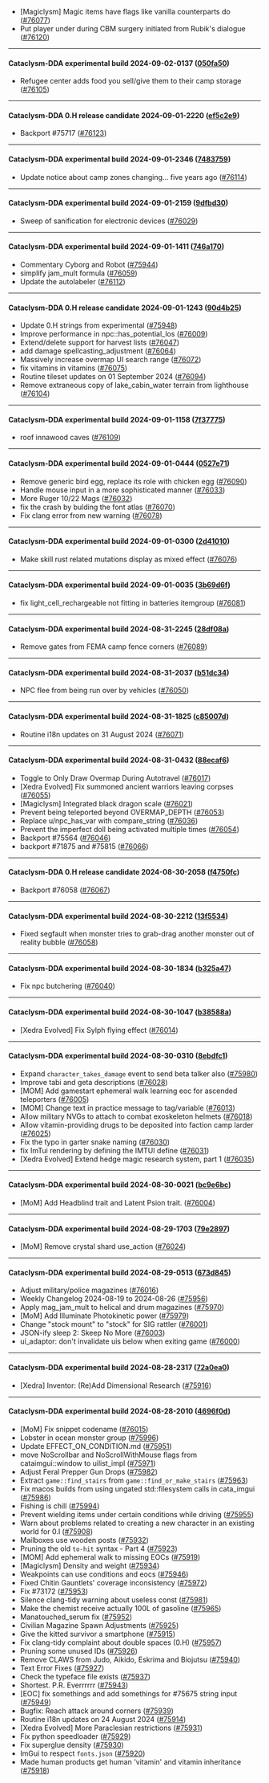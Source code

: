 * [Magiclysm] Magic items have flags like vanilla counterparts do ([#76077](https://github.com/CleverRaven/Cataclysm-DDA/pull/76077))
* Put player under during CBM surgery initiated from Rubik's dialogue ([#76120](https://github.com/CleverRaven/Cataclysm-DDA/pull/76120))

---

#### Cataclysm-DDA experimental build 2024-09-02-0137 ([050fa50](https://github.com/CleverRaven/Cataclysm-DDA/releases/tag/cdda-experimental-2024-09-02-0137))

* Refugee center adds food you sell/give them to their camp storage ([#76105](https://github.com/CleverRaven/Cataclysm-DDA/pull/76105))

---

#### Cataclysm-DDA 0.H release candidate 2024-09-01-2220 ([ef5c2e9](https://github.com/CleverRaven/Cataclysm-DDA/releases/tag/cdda-0.H-2024-09-01-2220))

* Backport #75717 ([#76123](https://github.com/CleverRaven/Cataclysm-DDA/pull/76123))

---

#### Cataclysm-DDA experimental build 2024-09-01-2346 ([7483759](https://github.com/CleverRaven/Cataclysm-DDA/releases/tag/cdda-experimental-2024-09-01-2346))

* Update notice about camp zones changing... five years ago ([#76114](https://github.com/CleverRaven/Cataclysm-DDA/pull/76114))

---

#### Cataclysm-DDA experimental build 2024-09-01-2159 ([9dfbd30](https://github.com/CleverRaven/Cataclysm-DDA/releases/tag/cdda-experimental-2024-09-01-2159))

* Sweep of sanification for electronic devices ([#76029](https://github.com/CleverRaven/Cataclysm-DDA/pull/76029))

---

#### Cataclysm-DDA experimental build 2024-09-01-1411 ([746a170](https://github.com/CleverRaven/Cataclysm-DDA/releases/tag/cdda-experimental-2024-09-01-1411))

* Commentary Cyborg and Robot ([#75944](https://github.com/CleverRaven/Cataclysm-DDA/pull/75944))
* simplify jam_mult formula ([#76059](https://github.com/CleverRaven/Cataclysm-DDA/pull/76059))
* Update the autolabeler ([#76112](https://github.com/CleverRaven/Cataclysm-DDA/pull/76112))

---

#### Cataclysm-DDA 0.H release candidate 2024-09-01-1243 ([90d4b25](https://github.com/CleverRaven/Cataclysm-DDA/releases/tag/cdda-0.H-2024-09-01-1243))

* Update 0.H strings from experimental ([#75948](https://github.com/CleverRaven/Cataclysm-DDA/pull/75948))
* Improve performance in npc::has_potential_los ([#76009](https://github.com/CleverRaven/Cataclysm-DDA/pull/76009))
* Extend/delete support for harvest lists ([#76047](https://github.com/CleverRaven/Cataclysm-DDA/pull/76047))
* add damage spellcasting_adjustment ([#76064](https://github.com/CleverRaven/Cataclysm-DDA/pull/76064))
* Massively increase overmap UI search range ([#76072](https://github.com/CleverRaven/Cataclysm-DDA/pull/76072))
* fix vitamins in vitamins ([#76075](https://github.com/CleverRaven/Cataclysm-DDA/pull/76075))
* Routine tileset updates on 01 September 2024 ([#76094](https://github.com/CleverRaven/Cataclysm-DDA/pull/76094))
* Remove extraneous copy of lake_cabin_water terrain from lighthouse ([#76104](https://github.com/CleverRaven/Cataclysm-DDA/pull/76104))

---

#### Cataclysm-DDA experimental build 2024-09-01-1158 ([7f37775](https://github.com/CleverRaven/Cataclysm-DDA/releases/tag/cdda-experimental-2024-09-01-1158))

* roof innawood caves ([#76109](https://github.com/CleverRaven/Cataclysm-DDA/pull/76109))

---

#### Cataclysm-DDA experimental build 2024-09-01-0444 ([0527e71](https://github.com/CleverRaven/Cataclysm-DDA/releases/tag/cdda-experimental-2024-09-01-0444))

* Remove generic bird egg, replace its role with chicken egg ([#76090](https://github.com/CleverRaven/Cataclysm-DDA/pull/76090))
* Handle mouse input in a more sophisticated manner ([#76033](https://github.com/CleverRaven/Cataclysm-DDA/pull/76033))
* More Ruger 10/22 Mags ([#76032](https://github.com/CleverRaven/Cataclysm-DDA/pull/76032))
* fix the crash by bulding the font atlas ([#76070](https://github.com/CleverRaven/Cataclysm-DDA/pull/76070))
* Fix clang error from new warning ([#76078](https://github.com/CleverRaven/Cataclysm-DDA/pull/76078))

---

#### Cataclysm-DDA experimental build 2024-09-01-0300 ([2d41010](https://github.com/CleverRaven/Cataclysm-DDA/releases/tag/cdda-experimental-2024-09-01-0300))

* Make skill rust related mutations display as mixed effect ([#76076](https://github.com/CleverRaven/Cataclysm-DDA/pull/76076))

---

#### Cataclysm-DDA experimental build 2024-09-01-0035 ([3b69d6f](https://github.com/CleverRaven/Cataclysm-DDA/releases/tag/cdda-experimental-2024-09-01-0035))

* fix light_cell_rechargeable not fitting in batteries itemgroup ([#76081](https://github.com/CleverRaven/Cataclysm-DDA/pull/76081))

---

#### Cataclysm-DDA experimental build 2024-08-31-2245 ([28df08a](https://github.com/CleverRaven/Cataclysm-DDA/releases/tag/cdda-experimental-2024-08-31-2245))

* Remove gates from FEMA camp fence corners ([#76089](https://github.com/CleverRaven/Cataclysm-DDA/pull/76089))

---

#### Cataclysm-DDA experimental build 2024-08-31-2037 ([b51dc34](https://github.com/CleverRaven/Cataclysm-DDA/releases/tag/cdda-experimental-2024-08-31-2037))

* NPC flee from being run over by vehicles ([#76050](https://github.com/CleverRaven/Cataclysm-DDA/pull/76050))

---

#### Cataclysm-DDA experimental build 2024-08-31-1825 ([c85007d](https://github.com/CleverRaven/Cataclysm-DDA/releases/tag/cdda-experimental-2024-08-31-1825))

* Routine i18n updates on 31 August 2024 ([#76071](https://github.com/CleverRaven/Cataclysm-DDA/pull/76071))

---

#### Cataclysm-DDA experimental build 2024-08-31-0432 ([88ecaf6](https://github.com/CleverRaven/Cataclysm-DDA/releases/tag/cdda-experimental-2024-08-31-0432))

* Toggle to Only Draw Overmap During Autotravel ([#76017](https://github.com/CleverRaven/Cataclysm-DDA/pull/76017))
* [Xedra Evolved] Fix summoned ancient warriors leaving corpses ([#76055](https://github.com/CleverRaven/Cataclysm-DDA/pull/76055))
* [Magiclysm] Integrated black dragon scale ([#76021](https://github.com/CleverRaven/Cataclysm-DDA/pull/76021))
* Prevent being teleported beyond OVERMAP_DEPTH ([#76053](https://github.com/CleverRaven/Cataclysm-DDA/pull/76053))
* Replace u/npc_has_var with compare_string ([#76036](https://github.com/CleverRaven/Cataclysm-DDA/pull/76036))
* Prevent the imperfect doll being activated multiple times ([#76054](https://github.com/CleverRaven/Cataclysm-DDA/pull/76054))
* Backport #75564 ([#76046](https://github.com/CleverRaven/Cataclysm-DDA/pull/76046))
* backport #71875 and #75815 ([#76066](https://github.com/CleverRaven/Cataclysm-DDA/pull/76066))

---

#### Cataclysm-DDA 0.H release candidate 2024-08-30-2058 ([f4750fc](https://github.com/CleverRaven/Cataclysm-DDA/releases/tag/cdda-0.H-2024-08-30-2058))

* Backport #76058 ([#76067](https://github.com/CleverRaven/Cataclysm-DDA/pull/76067))

---

#### Cataclysm-DDA experimental build 2024-08-30-2212 ([13f5534](https://github.com/CleverRaven/Cataclysm-DDA/releases/tag/cdda-experimental-2024-08-30-2212))

* Fixed segfault when monster tries to grab-drag another monster out of reality bubble ([#76058](https://github.com/CleverRaven/Cataclysm-DDA/pull/76058))

---

#### Cataclysm-DDA experimental build 2024-08-30-1834 ([b325a47](https://github.com/CleverRaven/Cataclysm-DDA/releases/tag/cdda-experimental-2024-08-30-1834))

* Fix npc butchering ([#76040](https://github.com/CleverRaven/Cataclysm-DDA/pull/76040))

---

#### Cataclysm-DDA experimental build 2024-08-30-1047 ([b38588a](https://github.com/CleverRaven/Cataclysm-DDA/releases/tag/cdda-experimental-2024-08-30-1047))

* [Xedra Evolved] Fix Sylph flying effect ([#76014](https://github.com/CleverRaven/Cataclysm-DDA/pull/76014))

---

#### Cataclysm-DDA experimental build 2024-08-30-0310 ([8ebdfc1](https://github.com/CleverRaven/Cataclysm-DDA/releases/tag/cdda-experimental-2024-08-30-0310))

* Expand `character_takes_damage` event to send beta talker also ([#75980](https://github.com/CleverRaven/Cataclysm-DDA/pull/75980))
* Improve tabi and geta descriptions ([#76028](https://github.com/CleverRaven/Cataclysm-DDA/pull/76028))
* [MOM] Add gamestart ephemeral walk learning eoc for ascended teleporters ([#76005](https://github.com/CleverRaven/Cataclysm-DDA/pull/76005))
* [MOM] Change text in practice message to tag/variable ([#76013](https://github.com/CleverRaven/Cataclysm-DDA/pull/76013))
* Allow military NVGs to attach to combat exoskeleton helmets ([#76018](https://github.com/CleverRaven/Cataclysm-DDA/pull/76018))
* Allow vitamin-providing drugs to be deposited into faction camp larder ([#76025](https://github.com/CleverRaven/Cataclysm-DDA/pull/76025))
* Fix the typo in garter snake naming ([#76030](https://github.com/CleverRaven/Cataclysm-DDA/pull/76030))
* fix ImTui rendering by defining the IMTUI define ([#76031](https://github.com/CleverRaven/Cataclysm-DDA/pull/76031))
* [Xedra Evolved] Extend hedge magic research system, part 1 ([#76035](https://github.com/CleverRaven/Cataclysm-DDA/pull/76035))

---

#### Cataclysm-DDA experimental build 2024-08-30-0021 ([bc9e6bc](https://github.com/CleverRaven/Cataclysm-DDA/releases/tag/cdda-experimental-2024-08-30-0021))

* [MoM] Add Headblind trait and Latent Psion trait.  ([#76004](https://github.com/CleverRaven/Cataclysm-DDA/pull/76004))

---

#### Cataclysm-DDA experimental build 2024-08-29-1703 ([79e2897](https://github.com/CleverRaven/Cataclysm-DDA/releases/tag/cdda-experimental-2024-08-29-1703))

* [MoM] Remove crystal shard use_action ([#76024](https://github.com/CleverRaven/Cataclysm-DDA/pull/76024))

---

#### Cataclysm-DDA experimental build 2024-08-29-0513 ([673d845](https://github.com/CleverRaven/Cataclysm-DDA/releases/tag/cdda-experimental-2024-08-29-0513))

* Adjust military/police magazines ([#76016](https://github.com/CleverRaven/Cataclysm-DDA/pull/76016))
* Weekly Changelog 2024-08-19 to 2024-08-26 ([#75956](https://github.com/CleverRaven/Cataclysm-DDA/pull/75956))
* Apply mag_jam_mult to helical and drum magazines ([#75970](https://github.com/CleverRaven/Cataclysm-DDA/pull/75970))
* [MoM] Add Illuminate Photokinetic power ([#75979](https://github.com/CleverRaven/Cataclysm-DDA/pull/75979))
* Change "stock mount" to "stock" for SIG rattler ([#76001](https://github.com/CleverRaven/Cataclysm-DDA/pull/76001))
* JSON-ify sleep 2: Skeep No More ([#76003](https://github.com/CleverRaven/Cataclysm-DDA/pull/76003))
* ui_adaptor: don't invalidate uis below when exiting game ([#76000](https://github.com/CleverRaven/Cataclysm-DDA/pull/76000))

---

#### Cataclysm-DDA experimental build 2024-08-28-2317 ([72a0ea0](https://github.com/CleverRaven/Cataclysm-DDA/releases/tag/cdda-experimental-2024-08-28-2317))

* [Xedra] Inventor: (Re)Add Dimensional Research ([#75916](https://github.com/CleverRaven/Cataclysm-DDA/pull/75916))

---

#### Cataclysm-DDA experimental build 2024-08-28-2010 ([4696f0d](https://github.com/CleverRaven/Cataclysm-DDA/releases/tag/cdda-experimental-2024-08-28-2010))

* [MoM] Fix snippet codename ([#76015](https://github.com/CleverRaven/Cataclysm-DDA/pull/76015))
* Lobster in ocean monster group ([#75996](https://github.com/CleverRaven/Cataclysm-DDA/pull/75996))
* Update EFFECT_ON_CONDITION.md ([#75951](https://github.com/CleverRaven/Cataclysm-DDA/pull/75951))
* move NoScrollbar and NoScrollWithMouse flags from cataimgui::window to uilist_impl ([#75971](https://github.com/CleverRaven/Cataclysm-DDA/pull/75971))
* Adjust Feral Prepper Gun Drops ([#75982](https://github.com/CleverRaven/Cataclysm-DDA/pull/75982))
* Extract `game::find_stairs` from `game::find_or_make_stairs` ([#75963](https://github.com/CleverRaven/Cataclysm-DDA/pull/75963))
* Fix macos builds from using ungated std::filesystem calls in cata_imgui ([#75986](https://github.com/CleverRaven/Cataclysm-DDA/pull/75986))
* Fishing is chill ([#75994](https://github.com/CleverRaven/Cataclysm-DDA/pull/75994))
* Prevent wielding items under certain conditions while driving ([#75955](https://github.com/CleverRaven/Cataclysm-DDA/pull/75955))
* Warn about problems related to creating a new character in an existing world for 0.I ([#75908](https://github.com/CleverRaven/Cataclysm-DDA/pull/75908))
* Mailboxes use wooden posts ([#75932](https://github.com/CleverRaven/Cataclysm-DDA/pull/75932))
* Pruning the old ``to-hit`` syntax - Part 4 ([#75923](https://github.com/CleverRaven/Cataclysm-DDA/pull/75923))
* [MOM] Add ephemeral walk to missing EOCs ([#75919](https://github.com/CleverRaven/Cataclysm-DDA/pull/75919))
* [Magiclysm] Density and weight ([#75934](https://github.com/CleverRaven/Cataclysm-DDA/pull/75934))
* Weakpoints can use conditions and eocs ([#75946](https://github.com/CleverRaven/Cataclysm-DDA/pull/75946))
* Fixed Chitin Gauntlets' coverage inconsistency ([#75972](https://github.com/CleverRaven/Cataclysm-DDA/pull/75972))
* Fix #73172 ([#75953](https://github.com/CleverRaven/Cataclysm-DDA/pull/75953))
* Silence clang-tidy warning about useless const ([#75981](https://github.com/CleverRaven/Cataclysm-DDA/pull/75981))
* Make the chemist receive actually 100L of gasoline ([#75965](https://github.com/CleverRaven/Cataclysm-DDA/pull/75965))
* Manatouched_serum fix ([#75952](https://github.com/CleverRaven/Cataclysm-DDA/pull/75952))
* Civilian Magazine Spawn Adjustments ([#75925](https://github.com/CleverRaven/Cataclysm-DDA/pull/75925))
* Give the kitted survivor a smartphone ([#75915](https://github.com/CleverRaven/Cataclysm-DDA/pull/75915))
* Fix clang-tidy complaint about double spaces (0.H) ([#75957](https://github.com/CleverRaven/Cataclysm-DDA/pull/75957))
* Pruning some unused IDs ([#75926](https://github.com/CleverRaven/Cataclysm-DDA/pull/75926))
* Remove CLAWS from Judo, Aikido, Eskrima and Biojutsu ([#75940](https://github.com/CleverRaven/Cataclysm-DDA/pull/75940))
* Text Error Fixes ([#75927](https://github.com/CleverRaven/Cataclysm-DDA/pull/75927))
* Check the typeface file exists ([#75937](https://github.com/CleverRaven/Cataclysm-DDA/pull/75937))
* Shortest. P.R. Everrrrrr  ([#75943](https://github.com/CleverRaven/Cataclysm-DDA/pull/75943))
* [EOC] fix somethings and add somethings for #75675 string input ([#75949](https://github.com/CleverRaven/Cataclysm-DDA/pull/75949))
* Bugfix: Reach attack around corners ([#75939](https://github.com/CleverRaven/Cataclysm-DDA/pull/75939))
* Routine i18n updates on 24 August 2024 ([#75914](https://github.com/CleverRaven/Cataclysm-DDA/pull/75914))
* [Xedra Evolved] More Paraclesian restrictions ([#75931](https://github.com/CleverRaven/Cataclysm-DDA/pull/75931))
* Fix python speedloader ([#75929](https://github.com/CleverRaven/Cataclysm-DDA/pull/75929))
* Fix superglue density ([#75930](https://github.com/CleverRaven/Cataclysm-DDA/pull/75930))
* ImGui to respect `fonts.json` ([#75920](https://github.com/CleverRaven/Cataclysm-DDA/pull/75920))
* Made human products get human 'vitamin' and vitamin inheritance ([#75918](https://github.com/CleverRaven/Cataclysm-DDA/pull/75918))
